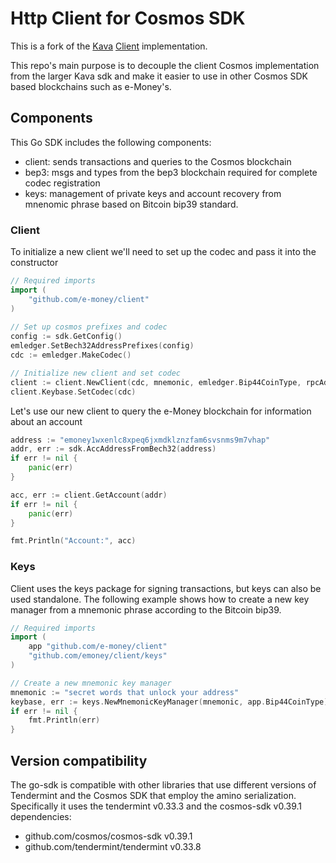 # Http Client for Cosmos SDK

This is a fork of the [Kava](https://www.kava.io/) [Client](https://github.com/kava-labs/go-sdk/client) implementation.

This repo's main purpose is to decouple the client Cosmos implementation from the larger Kava sdk and make it easier to use in other Cosmos SDK based blockchains such as e-Money's.

## Components 

This Go SDK includes the following components:
- client: sends transactions and queries to the Cosmos blockchain
- bep3: msgs and types from the bep3 blockchain required for complete codec registration
- keys: management of private keys and account recovery from mnenomic phrase based on Bitcoin bip39 standard.

### Client

To initialize a new client we'll need to set up the codec and pass it into the constructor

```go
// Required imports
import (
	"github.com/e-money/client"
)
    
// Set up cosmos prefixes and codec
config := sdk.GetConfig()
emledger.SetBech32AddressPrefixes(config)
cdc := emledger.MakeCodec()

// Initialize new client and set codec
client := client.NewClient(cdc, mnemonic, emledger.Bip44CoinType, rpcAddr, networkTestnet)
client.Keybase.SetCodec(cdc)
```

Let's use our new client to query the e-Money blockchain for information about an account

```go
address := "emoney1wxenlc8xpeq6jxmdklznzfam6svsnms9m7vhap"
addr, err := sdk.AccAddressFromBech32(address)
if err != nil {
    panic(err)
}

acc, err := client.GetAccount(addr)
if err != nil {
    panic(err)
}

fmt.Println("Account:", acc)
```

### Keys

Client uses the keys package for signing transactions, but keys can also be used standalone. The following example shows how to create a new key manager from a mnemonic phrase according to the Bitcoin bip39.

```go
// Required imports
import (
    app "github.com/e-money/client"
    "github.com/emoney/client/keys"
)

// Create a new mnemonic key manager
mnemonic := "secret words that unlock your address"
keybase, err := keys.NewMnemonicKeyManager(mnemonic, app.Bip44CoinType)
if err != nil {
    fmt.Println(err)
}
```

## Version compatibility

The go-sdk is compatible with other libraries that use different versions of Tendermint and the Cosmos SDK that employ the amino serialization. Specifically it uses the tendermint v0.33.3 and the cosmos-sdk v0.39.1 dependencies:
- github.com/cosmos/cosmos-sdk v0.39.1
- github.com/tendermint/tendermint v0.33.8
